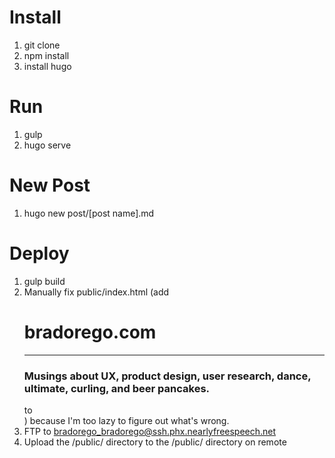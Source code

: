 # Install

1) git clone
2) npm install
3) install hugo

# Run

1) gulp
2) hugo serve

# New Post

1) hugo new post/[post name].md


# Deploy

1) gulp build
2) Manually fix public/index.html (add <h1>bradorego.com</h1><hr class=small><h3 class=subheading>Musings about UX, product design, user research, dance, ultimate, curling, and beer pancakes.</h3> to <div class="post-heading"></div>) because I'm too lazy to figure out what's wrong.
3) FTP to bradorego_bradorego@ssh.phx.nearlyfreespeech.net
4) Upload the /public/ directory to the /public/ directory on remote
